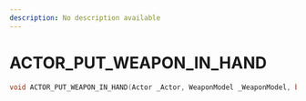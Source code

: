 ```yaml
---
description: No description available 
---
```


# ACTOR_PUT_WEAPON_IN_HAND

```cpp
void ACTOR_PUT_WEAPON_IN_HAND(Actor _Actor, WeaponModel _WeaponModel, bool _InHand);
```